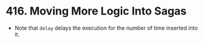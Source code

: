 # 416. Moving More Logic Into Sagas
- Note that `delay` delays the execution for the number of time inserted into it.